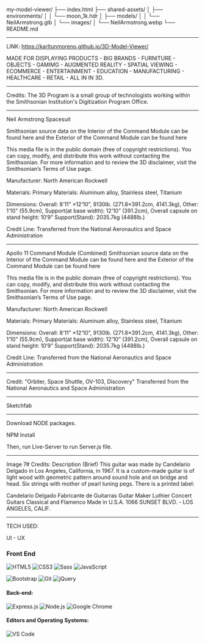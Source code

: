 my-model-viewer/
├── index.html
├── shared-assets/
│ ├── environments/
│ │ └── moon_1k.hdr
│ ├── models/
│ │ └── NeilArmstrong.glb
│ └── images/
│ └── NeilArmstrong.webp
└── README.md

---

LINK: https://karltunmoreno.github.io/3D-Model-Viewer/

MADE FOR DISPLAYING PRODUCTS - BIG BRANDS - FURNITURE - OBJECTS - GAMIMG -
AUGMENTED REALITY - SPATIAL VIEWING - ECOMMERCE - ENTERTAINMENT - EDUCATION - MANUFACTURING - HEALTHCARE - RETAIL - ALL IN IN 3D.

---

Credits: The 3D Program is a small group of technologists working within the Smithsonian Institution's Digitization Program Office.

---

Neil Armstrong Spacesuit

Smithsonian source data on the Interior of the Command Module can be found here and the Exterior of the Command Module can be found here

This media file is in the public domain (free of copyright restrictions). You can copy, modify, and distribute this work without contacting the Smithsonian. For more information and to review the 3D disclaimer, visit the Smithsonian’s Terms of Use page.

Manufacturer: North American Rockwell

Materials: Primary Materials: Aluminum alloy, Stainless steel, Titanium

Dimensions: Overall: 8‘11” ×12‘10”, 9130lb. (271.8×391.2cm, 4141.3kg), Other: 1‘10” (55.9cm), Support(at base width): 12‘10” (391.2cm), Overall capsule on stand height: 10‘9” Support(Stand): 2035.7kg (4488lb.)

Credit Line: Transferred from the National Aeronautics and Space Administration

---

Apollo 11 Command Module (Combined)
Smithsonian source data on the Interior of the Command Module can be found here and the Exterior of the Command Module can be found here

This media file is in the public domain (free of copyright restrictions). You can copy, modify, and distribute this work without contacting the Smithsonian. For more information and to review the 3D disclaimer, visit the Smithsonian’s Terms of Use page.

Manufacturer: North American Rockwell

Materials: Primary Materials: Aluminum alloy, Stainless steel, Titanium

Dimensions: Overall: 8‘11” ×12‘10”, 9130lb. (271.8×391.2cm, 4141.3kg), Other: 1‘10” (55.9cm), Support(at base width): 12‘10” (391.2cm), Overall capsule on stand height: 10‘9” Support(Stand): 2035.7kg (4488lb.)

Credit Line: Transferred from the National Aeronautics and Space Administration

---

Credit: "Orbiter, Space Shuttle, OV-103, Discovery" Transferred from the National Aeronautics and Space Administration

---

Sketchfab

---

Download NODE packages.

NPM Install

Then, run
Live-Server to run Server.js file.

---

Image 7#
Credits: Description (Brief)
This guitar was made by Candelario Delgado in Los Angeles, California, in 1967. It is a custom-made guitar is of light wood with geometric pattern around sound hole and on bridge and head. Six strings with mother of pearl tuning pegs. There is a printed label:

Candelario Delgado
Fabricante de Guitarras Guitar Maker
Luthier
Concert Guitars
Classical and Flamenco
Made in U.S.A.
1066 SUNSET BLVD. - LOS ANGELES, CALIF.

---

TECH USED:

UI - UX

### Front End

![HTML5](https://img.shields.io/badge/html5-%23E34F26.svg?logo=html5&logoColor=white&style=for-the-badge)
![CSS3](https://img.shields.io/badge/css3-%231572B6.svg?logo=css3&logoColor=white&style=for-the-badge)
![Sass](https://img.shields.io/badge/-SASS-%23CC6699?style=flat-square&logo=sass&logoColor=ffffff)
![JavaScript](https://img.shields.io/badge/-JavaScript-%23F7DF1C?style=flat-square&logo=javascript&logoColor=000000&color=d1b01f)

![Bootstrap](https://img.shields.io/badge/bootstrap-%23563D7C.svg?logo=bootstrap&logoColor=white&style=for-the-badge)
![Git](https://img.shields.io/badge/git-%23F05033.svg?logo=git&logoColor=white&style=for-the-badge)
![jQuery](https://img.shields.io/badge/jquery-%230769AD.svg?logo=jquery&logoColor=white&style=for-the-badge)

#### Back-end:

![Express.js](https://img.shields.io/badge/express.js-%23404d59.svg?logo=express&logoColor=%2361DAFB&style=for-the-badge)
![Node.js ](https://img.shields.io/badge/node.js-6DA55F?logo=node.js&logoColor=white&style=for-the-badge)
![Google Chrome](https://img.shields.io/badge/Google%20Chrome-4285F4?style=for-the-badge&logo=GoogleChrome&logoColor=white)

#### Editors and Operating Systems:

![VS Code](http://img.shields.io/badge/-VS%20Code-007ACC?style=flat-square&logo=visual-studio-code&logoColor=ffffff)
